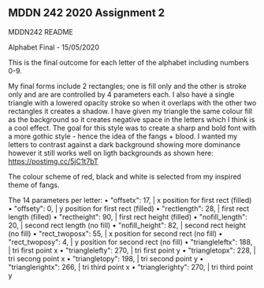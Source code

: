 ## MDDN 242 2020 Assignment 2

MDDN242 README

Alphabet Final - 15/05/2020

This is the final outcome for each letter of the alphabet including numbers 0-9.

My final forms include 2 rectangles; one is fill only and the other is stroke only and are are controlled by 4 parameters each. I also have a single triangle with a lowered opacity stroke
so when it overlaps with the other two rectangles it creates a shadow. I have given my triangle the same colour fill as the background so it creates negative space in the letters which I 
think is a cool effect. The goal for this style was to create a sharp and bold font with a more gothic style - hence the idea of the fangs + blood. I wanted my letters to contrast against
a dark background showing more dominance however it still works well on ligth backgrounds as shown here: https://postimg.cc/5jC1t7bT

The colour scheme of red, black and white is selected from my inspired theme of fangs.


The 14 parameters per letter:
 • "offsetx": 17, | x position for first rect (filled)
 • "offsety": 0, | y position for first rect (filled)
 • "rectlength": 28, | first rect length (filled)
 • "rectheight": 90, | first rect height (filled)
 • "nofill_length": 20, | second rect length (no fill)
 • "nofill_height": 82, | second rect height (no fill)
 • "rect_twoposx": 55,  | x position for second rect (no fill)
 • "rect_twoposy": 4, | y position for second rect (no fill)
 • "triangleleftx": 188, | tri first point x
 • "trianglelefty": 270, | tri first point y
 • "triangletopx": 228, | tri secong point x
 • "triangletopy": 198, | tri second point y
 • "trianglerightx": 266, | tri third point x
 • "trianglerighty": 270, | tri third point y

